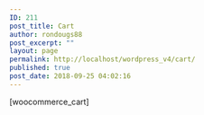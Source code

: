 ```yaml
---
ID: 211
post_title: Cart
author: rondougs88
post_excerpt: ""
layout: page
permalink: http://localhost/wordpress_v4/cart/
published: true
post_date: 2018-09-25 04:02:16
---
```

[woocommerce_cart]